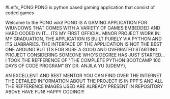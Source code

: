 #Let's_PONG 
PONG is python based gaming application that consist of coded games

Welcome to the PONG wiki!
PONG IS A GAMING APPLICATION FOR WIUNDOWS THAT COMES WITH A VARIETY OF GAMES EMBEDDED AND HARD CODED IN IT...
ITS MY FIRST OFFICIAL MINOR PROJECT WORK IN MY GRADUATION, 
THE APPLICATION IS BUILT PURELY VIA PYTHON AND ITS LIABRARIES. 
THE INTERFACE OF THE APPLICATION IS NOT THE BEST ONE AROUND BUT ITS FOR SURE A GOOD AND OVERRATED STARTING PROJECT CONSIDERING SOMEONE WHO'S DEGREE HAS JUST STARTED... 
I TOOK THE REFFERENCE OF "THE COMPLETE PYTHON BOOTCAMP 100 DAYS OF CODE PROGRAM" BY DR. ANJILA YU (UDEMY), 

AN EXCELLENT AND BEST MENTOR YOU CAN FIND OVER THE INTERNET THE DETAILED INFORMATION ABOUT THE PROJECT IS IN PPT'S AND ALL THE REFFERENCE IMAGES USED ARE ALREADY PRESENT IN REPOSITORY ABOVE HAVE FUN! HAPPY CODING!!!
